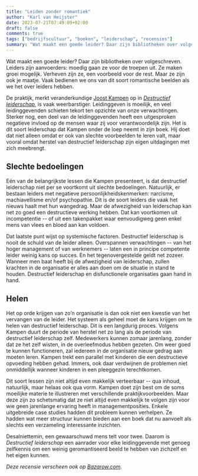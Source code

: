 ```yaml
---
title: "Leiden zonder romantiek"
author: "Karl van Heijster"
date: 2023-07-21T07:49:09+02:00
draft: false
comments: true
tags: ["bedrijfscultuur", "boeken", "leiderschap", "recensies"]
summary: "Wat maakt een goede leider? Daar zijn bibliotheken over volgeschreven. Leiders zijn aanvoerders: moedig gaan ze voor de troepen uit. Ze maken groei mogelijk. Verheven zijn ze, een voorbeeld voor de rest. Maar ze zijn ook je maatje. Vaak bedienen we ons van dit soort romantische beelden als we het over leiders hebben. De praktijk, merkt veranderkundige Joost Kampen op in *Destructief leiderschap*, is vaak weerbarstiger."
---
```


Wat maakt een goede leider? Daar zijn bibliotheken over volgeschreven. Leiders zijn aanvoerders: moedig gaan ze voor de troepen uit. Ze maken groei mogelijk. Verheven zijn ze, een voorbeeld voor de rest. Maar ze zijn ook je maatje. Vaak bedienen we ons van dit soort romantische beelden als we het over leiders hebben. 


De praktijk, merkt veranderkundige [Joost Kampen](https://joostkampen.nl/) op in [*Destructief leiderschap*](https://www.boom.nl/management/100-10760_Destructief-leiderschap "'Destructief leiderschap', Boom"), is vaak weerbarstiger. Leidinggeven is moeilijk, en veel leidinggevenden schieten tekort ten opzichte van onze verwachtingen. Sterker nog, een deel van de leidinggevenden heeft een uitgesproken negatieve invloed op de mensen waar zij voor verantwoordelijk zijn. Het is dit soort leiderschap dat Kampen onder de loep neemt in zijn boek. Hij doet dat niet alleen omdat er ook van slechte voorbeelden te leren valt, maar vooral omdat herstel van destructief leiderschap zijn eigen uitdagingen met zich meebrengt.


## Slechte bedoelingen


Eén van de belangrijkste lessen die Kampen presenteert, is dat destructief leiderschap niet per se voortkomt uit slechte bedoelingen. Natuurlijk, er bestaan leiders met negatieve persoonlijkheidskenmerken: narcisme, machiavellisme en/of psychopathie. Dit is de soort leiders die vaak het nieuws haalt met hun wangedrag. Maar de afwezigheid van leiderschap kan net zo goed een destructieve werking hebben. Dat kan voortkomen uit incompetentie -- of uit een takenpakket waar eenvoudigweg geen enkel mens van vlees en bloed aan kan voldoen. 


Dat laatste punt wijst op systemische factoren. Destructief leiderschap is nooit de schuld van de leider alleen. Overspannen verwachtingen -- van het hoger management of van werknemers -- laten een in principe competente leider weinig kans op succes. En het tegenovergestelde geldt net zozeer. Wanneer men baat heeft bij de afwezigheid van leiderschap, zullen krachten in de organisatie er alles aan doen om de situatie in stand te houden. Destructief leiderschap en disfunctionele organisaties gaan hand in hand.


## Helen


Het op orde krijgen van zo’n organisatie is dan ook niet een kwestie van het vervangen van de leider. Het systeem als geheel moet de kans krijgen om te helen van destructief leiderschap. Dit is een langdurig proces. Volgens Kampen duurt de periode van herstel net zo lang als de periode van destructief leiderschap zelf. Medewerkers kunnen zomaar jarenlang, zonder dat ze het zelf wisten, in de overleefmodus hebben gezeten. Om weer goed te kunnen functioneren, zal iedereen in de organisatie nieuw gedrag aan moeten leren. Kampen trekt een parallel met kinderen die een destructieve opvoeding hebben gehad. Immers, ook daar verdwijnen de problemen niet onmiddellijk wanneer kinderen in een pleeggezin terechtkomen.


Dit soort lessen zijn niet altijd even makkelijk verteerbaar -- qua inhoud, natuurlijk, maar helaas ook qua vorm. Kampen doet zijn best om de soms moeilijke materie te illustreren met verschillende praktijkvoorbeelden. Maar deze zijn zo schetsmatig dat ze niet altijd even makkelijk te volgen zijn voor wie geen jarenlange ervaring heeft in managementposities. Enkele uitgebreide case studies hadden dit probleem kunnen verhelpen. Ze hadden wat meer structuur kunnen bieden aan een boek dat nu aanvoelt als slechts een verzameling interessante inzichten.


Desalniettemin, een gewaarschuwd mens telt voor twee. Daarom is *Destructief leiderschap* een aanrader voor elke leidinggevende met genoeg zelfkennis om een weinig geromantiseerd beeld te hebben van zichzelf en het eigen kunnen.


*Deze recensie verscheen ook op [Bazarow.com](https://bazarow.com/).*
